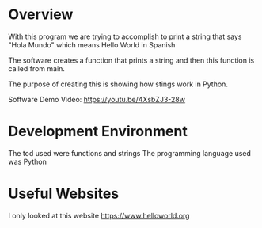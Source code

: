 # Overview

With this program we are trying to accomplish to print a string  that says "Hola Mundo" which means Hello World in Spanish

The software creates a function that prints a string and then this function is called from main.

The purpose of creating this is showing how stings work in Python.


Software Demo Video: https://youtu.be/4XsbZJ3-28w

# Development Environment

The tod used were functions and strings
The programming language used was Python

# Useful Websites
I only looked at this website
https://www.helloworld.org
